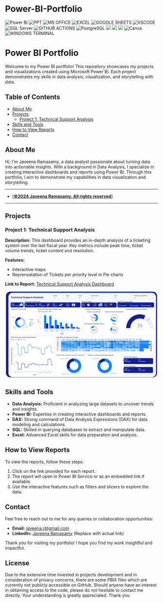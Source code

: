 # Power-BI-Portfolio

![Power Bi](https://img.shields.io/badge/power_bi-F2C811?style=for-the-badge&logo=powerbi&logoColor=black)
![PPT](https://img.shields.io/badge/Microsoft_PowerPoint-B7472A?style=for-the-badge&logo=microsoft-powerpoint&logoColor=white)
![MS OFFICE](https://img.shields.io/badge/Microsoft_Office-D83B01?style=for-the-badge&logo=microsoft-office&logoColor=white)
![EXCEL](https://img.shields.io/badge/Microsoft_Excel-217346?style=for-the-badge&logo=microsoft-excel&logoColor=white)
![GOOGLE SHEETS](https://img.shields.io/badge/Google%20Sheets-34A853?style=for-the-badge&logo=google-sheets&logoColor=white)
![VSCODE](https://img.shields.io/badge/VSCode-0078D4?style=for-the-badge&logo=visual%20studio%20code&logoColor=white)
![SQL Server](https://img.shields.io/badge/Microsoft_SQL_Server-CC2927?style=for-the-badge&logo=microsoft-sql-server&logoColor=white)
![GITHUB ACTIONS](https://img.shields.io/badge/Github%20Actions-282a2e?style=for-the-badge&logo=githubactions&logoColor=367cfe)
![PostgreSQL](https://img.shields.io/badge/PostgreSQL-316192?style=for-the-badge&logo=postgresql&logoColor=white)
![](https://img.shields.io/badge/MySQL-00000F?style=for-the-badge&logo=mysql&logoColor=white)
![](https://img.shields.io/badge/SQLite-07405E?style=for-the-badge&logo=sqlite&logoColor=white)
![](https://img.shields.io/badge/Tableau-E97627?style=for-the-badge&logo=Tableau&logoColor=white)
![Canva](https://img.shields.io/badge/Canva-%2300C4CC.svg?style=for-the-badge&logo=Canva&logoColor=white)
![WINDOWS TERMINAL](https://img.shields.io/badge/windows%20terminal-4D4D4D?style=for-the-badge&logo=windows%20terminal&logoColor=white)


<h1>Power BI Portfolio</h1>

<p>Welcome to my Power BI portfolio! This repository showcases my projects and visualizations created using Microsoft Power BI. Each project demonstrates my skills in data analysis, visualization, and storytelling with data.</p>

<h2>Table of Contents</h2>
<ul>
    <li><a href="#about-me">About Me</a></li>
    <li><a href="#projects">Projects</a>
        <ul>
            <li><a href="#project-1-support-analysis">Project 1: Technical Support Analysis</a></li>
        </ul>
    </li>
    <li><a href="#skills-and-tools">Skills and Tools</a></li>
    <li><a href="#how-to-view-reports">How to View Reports</a></li>
    <li><a href="#contact">Contact</a></li>
</ul>


<h2 id="about-me">About Me</h2>

<p>Hi, I'm Javeena Ramasamy, a data analyst passionate about turning data into actionable insights. With a background in Data Analysis, I specialize in creating interactive dashboards and reports using Power BI. Through this portfolio, I aim to demonstrate my capabilities in data visualization and storytelling.</p>

---
- [<ins><b>©2024 Javeena Ramasamy. All rights reserved</b></ins>]
---
<h2 id="projects">Projects</h2>

<h3 id="project-1-support-analysis">Project 1: Technical Support Analysis</h3>
<p><strong>Description:</strong> This dashboard provides an in-depth analysis of a ticketing system over the last fiscal year. Key metrics include peak time, ticket volume trends, ticket content and resolution.</p>
<p><strong>Features:</strong></p>
<ul>
    <li>Interactive maps</li>
    <li>Reprensatation of Tickets per priority level in Pie charts</li>
</ul>
<p><strong>Link to Report:</strong> <a target="_blank" href="https://app.powerbi.com/view?r=eyJrIjoiNDYxZmFlZWMtZmRiMi00YmIwLWEyNjMtYjgzOGU5MjE3YmI1IiwidCI6IjE1YWE4ZTFmLTQ4NTYtNDE0ZC04YWUxLWEzYTQxOGVkY2EzNiJ9">Technical Support Analysis Dashboard</a> </p>
<img src="https://github.com/Javeena/Power-BI-Portfolio/blob/main/project-1.png?raw=true" alt="project-1">

<h2 id="skills-and-tools">Skills and Tools</h2>
<ul>
    <li><strong>Data Analysis:</strong> Proficient in analyzing large datasets to uncover trends and insights.</li>
    <li><strong>Power BI:</strong> Expertise in creating interactive dashboards and reports.</li>
    <li><strong>DAX:</strong> Strong command of Data Analysis Expressions (DAX) for data modeling and calculations.</li>
    <li><strong>SQL:</strong> Skilled in querying databases to extract and manipulate data.</li>
    <li><strong>Excel:</strong> Advanced Excel skills for data preparation and analysis.</li>
</ul>

<h2 id="how-to-view-reports">How to View Reports</h2>
<p>To view the reports, follow these steps:</p>
<ol>
    <li>Click on the link provided for each report.</li>
    <li>The report will open in Power BI Service or as an embedded link if available.</li>
    <li>Use the interactive features such as filters and slicers to explore the data.</li>
</ol>

<h2 id="contact">Contact</h2>
<p>Feel free to reach out to me for any queries or collaboration opportunities:</p>
<ul>
    <li><strong>Email:</strong> <a target="_blank" href="mailto:javeena.r@gmail.com">javeena.r@gmail.com</a></li>
    <li><strong>LinkedIn:</strong> <a target="_blank" href="https://www.linkedin.com/in/javeena-ramasamy/">Javeena Ramasamy</a> (Replace with actual link)</li>
</ul>

<p>Thank you for visiting my portfolio! I hope you find my work insightful and impactful.</p>


## License
Due to the extensive time invested in projects development and in consideration of privacy concerns, there are some PBIX files which are currently not publicly accessible on GitHub. Should anyone have an interest in obtaining access to the code, please do not hesitate to contact me directly. Your understanding is greatly appreciated. Thank you

 
 

